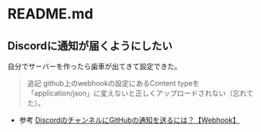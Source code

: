 # README.md　
## Discordに通知が届くようにしたい

自分でサーバーを作ったら歯車が出てきて設定できた。

> 追記
> github上のwebhookの設定にあるContent typeを「application/json」に変えないと正しくアップロードされない（忘れてた）。 

- 参考
[DiscordのチャンネルにGitHubの通知を送るには？【Webhook】](https://mekurun.com/tips/discord-github/)
